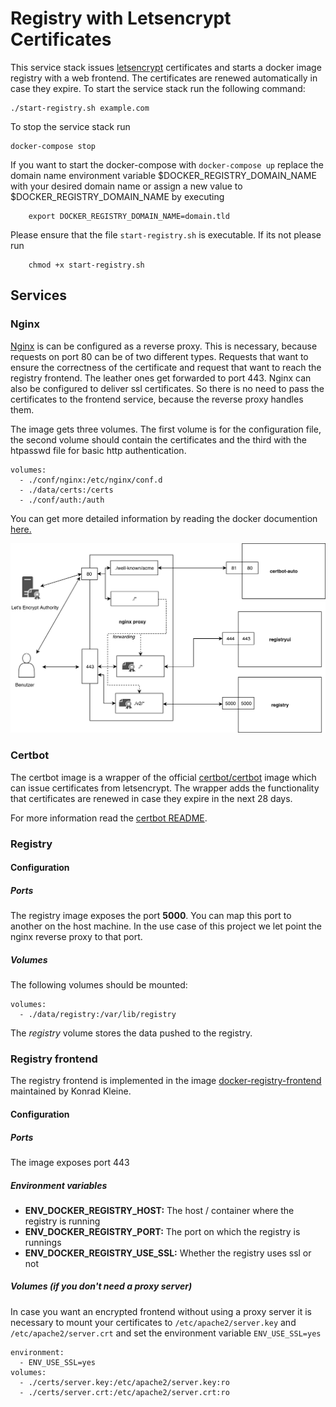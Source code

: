 # Registry with Letsencrypt Certificates

This service stack issues [letsencrypt](https://letsencrypt.org/) certificates and starts a docker image registry
with a web frontend. The certificates are renewed automatically in case they expire. To start the service stack run the following command:  

    
    ./start-registry.sh example.com

To stop the service stack run 

    docker-compose stop
    

If you want to start the docker-compose with `docker-compose up` replace the domain name environment variable $DOCKER_REGISTRY_DOMAIN_NAME with 
your desired domain name or assign a new value to $DOCKER_REGISTRY_DOMAIN_NAME by executing
        
        export DOCKER_REGISTRY_DOMAIN_NAME=domain.tld

Please ensure that the file `start-registry.sh` is executable. If its not please run 

        chmod +x start-registry.sh

## Services

### Nginx 

[Nginx](https://hub.docker.com/_/nginx) is can be configured as a reverse proxy. This is necessary, because requests on port 80 can be of two 
different types. Requests that want to ensure the correctness of the certificate and request that want to reach the 
registry frontend. The leather ones get forwarded to port 443. Nginx can also be configured to deliver ssl certificates. 
So there is no need to pass the certificates to the frontend service, because the reverse proxy handles them.

The image gets three volumes. The first volume is for the configuration file, the second volume should contain the certificates and the third with the htpasswd file for 
basic http authentication.

    volumes:
      - ./conf/nginx:/etc/nginx/conf.d
      - ./data/certs:/certs
      - ./conf/auth:/auth

You can get more detailed information by reading the docker documention [here.](https://docs.docker.com/registry/recipes/nginx/)

![Overview](overview.png)
      
 
### Certbot

The certbot image is a wrapper of the official [certbot/certbot](https://hub.docker.com/r/certbot/certbot/)
image which can issue certificates from letsencrypt. The wrapper adds the 
functionality that certificates are renewed in case they expire in the next 28 days.
 
For more information read the [certbot README](/certbot/README.md).

### Registry

#### Configuration

##### Ports

The registry image exposes the port **5000**. You can map this port to another on the host machine. 
In the use case of this project we let point the nginx reverse proxy to that port. 

##### Volumes

The following volumes should be mounted:

    volumes:
      - ./data/registry:/var/lib/registry

The *registry* volume stores the data pushed to the registry. 

### Registry frontend

The registry frontend is implemented in the image [docker-registry-frontend](https://github.com/kwk/docker-registry-frontend) maintained by Konrad Kleine.

#### Configuration
 
##### Ports
The image exposes port 443
 
##### Environment variables
- **ENV_DOCKER_REGISTRY_HOST:** The host / container where the registry is running
- **ENV_DOCKER_REGISTRY_PORT:** The port on which the registry is runnings 
- **ENV_DOCKER_REGISTRY_USE_SSL:** Whether the registry uses ssl or not

##### Volumes (if you don't need a proxy server)
In case you want an encrypted frontend without using a proxy server it is necessary to mount your 
certificates to `/etc/apache2/server.key` and `/etc/apache2/server.crt` and set the environment variable `ENV_USE_SSL=yes`

    environment:
      - ENV_USE_SSL=yes
    volumes:
      - ./certs/server.key:/etc/apache2/server.key:ro
      - ./certs/server.crt:/etc/apache2/server.crt:ro
      
      